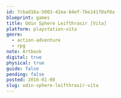 ```yaml
---
id: 7cbad16a-5003-42ea-84ef-7be141f0af0a
blueprint: games
title: Odin Sphere Leifthrasir [Vita]
platform: playstation-vita
genre:
  - action-adventure
  - rpg
note: Artbook
digital: true
physical: true
guide: false
pending: false
posted: 2016-01-08
slug: odin-sphere-leifthrasir-vita
---
```

